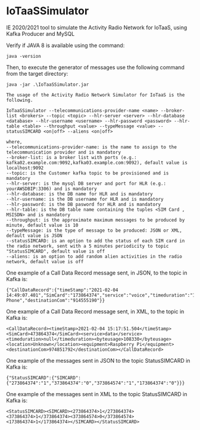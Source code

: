# IoTaaSSimulator
IE 2020/2021 tool to simulate the Activity Radio Network for IoTaaS, using Kafka Producer and MySQL

Verify if JAVA 8 is available using the command: 

```
java -version
```

Then, to execute the generator of messages use the following command from the target directory:
```
java -jar .\IoTaaSSimulator.jar
```
```
The usage of the Activity Radio Network Simulator for IoTaaS is the following.

IoTaaSSimulator --telecommunications-provider-name <name> --broker-list <brokers> --topic <topic> --hlr-server <server> --hlr-database <database> --hlr-username <username> --hlr-password <password> --hlr-table <table> --throughput <value> --typeMessage <value> --statusSIMCARD <on|off> --aliens <on|off>

where,
--telecommunications-provider-name: is the name to assign to the telecommunication provider and is mandatory
--broker-list: is a broker list with ports (e.g.: kafka02.example.com:9092,kafka03.example.com:9092), default value is localhost:9092
--topic: is the Customer kafka topic to be provisioned and is mandatory
--hlr-server: is the mysql DB server and port for HLR (e.g.: yourAWSDBIP:3306) and is mandatory
--hlr-database: is the DB name for HLR and is mandatory
--hlr-username: is the DB username for HLR and is mandatory
--hlr-password: is the DB pasword for HLR and is mandatory
--hlr-table: is the DB table name containing the tuples <SIM Card , MSISDN> and is mandatory
--throughput: is the approximate maximum messages to be produced by minute, default value is 10
--typeMessage: is the type of message to be produced: JSON or XML, default value is JSON
--statusSIMCARD: is an option to add the status of each SIM card in the radio network, sent with a 5 minutes periodicity to topic "StatusSIMCARD", default value is off
--aliens: is an option to add random alien activities in the radio network, default value is off
```

One example of a Call Data Record message sent, in JSON, to the topic in Kafka is:
```
{"CallDataRecord":{"timeStamp":"2021-02-04 14:49:07.401","SimCard":"173864374","service":"voice","timeduration":"10","byteusage":"null","location":"Saldanha","equipment":"Mobile Phone","destinationCom":"914555190"}}
```
One example of a Call Data Record message sent, in XML, to the topic in Kafka is:
```
<CallDataRecord><timeStamp>2021-02-04 15:17:51.504</timeStamp><SimCard>473864374</SimCard><service>data</service><timeduration>null</timeduration><byteusage>108330</byteusage><location>Unknown</location><equipment>Raspberry Pi</equipment><destinationCom>974851792</destinationCom></CallDataRecord>
```
One example of the messages sent in JSON to the topic StatusSIMCARD in Kafka is:
```
{"StatusSIMCARD":{"SIMCARD":{"273864374":"1","373864374":"0","373864574":"1","173864374":"0"}}}
```
One example of the messages sent in XML to the topic StatusSIMCARD in Kafka is:
```
<StatusSIMCARD><SIMCARD><273864374>1</273864374><373864374>1</373864374><373864574>0</373864574><173864374>1</173864374></SIMCARD></StatusSIMCARD>
```
